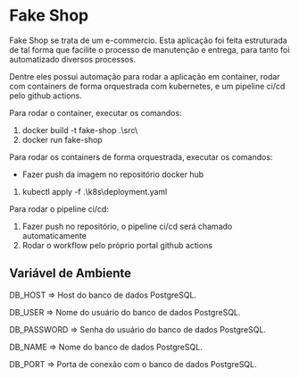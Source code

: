 # Fake Shop

Fake Shop se trata de um e-commercio. Esta aplicação foi feita estruturada de tal forma que facilite o processo de manutenção e entrega, para tanto foi automatizado diversos processos.

Dentre eles possui automação para rodar a aplicação em container, rodar com containers de forma orquestrada com kubernetes, e um pipeline ci/cd pelo github actions.

Para rodar o container, executar os comandos:
1. docker build -t fake-shop .\src\
2. docker run fake-shop

Para rodar os containers de forma orquestrada, executar os comandos:
* Fazer push da imagem no repositório docker hub
1. kubectl apply -f .\k8s\deployment.yaml

Para rodar o pipeline ci/cd:
1. Fazer push no repositório, o pipeline ci/cd será chamado automaticamente
2. Rodar o workflow pelo próprio portal github actions

## Variável de Ambiente
DB_HOST	=> Host do banco de dados PostgreSQL.

DB_USER => Nome do usuário do banco de dados PostgreSQL.

DB_PASSWORD	=> Senha do usuário do banco de dados PostgreSQL.

DB_NAME	=>	Nome do banco de dados PostgreSQL.

DB_PORT	=>	Porta de conexão com o banco de dados PostgreSQL.
